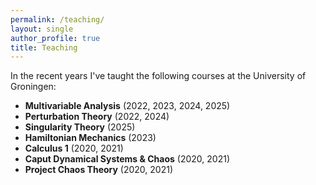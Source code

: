 ```yaml
---
permalink: /teaching/
layout: single
author_profile: true
title: Teaching
---
```


In the recent years I've taught the following courses at the University of Groningen:

* **Multivariable Analysis** (2022, 2023, 2024, 2025)
* **Perturbation Theory** (2022, 2024)
* **Singularity Theory** (2025)
* **Hamiltonian Mechanics** (2023)
* **Calculus 1** (2020, 2021)
* **Caput Dynamical Systems & Chaos** (2020, 2021)
* **Project Chaos Theory** (2020, 2021)


